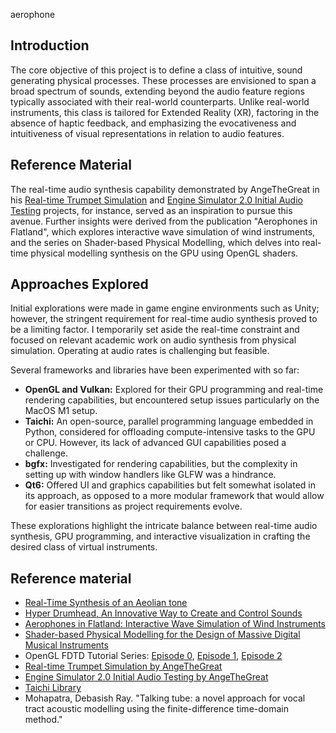 aerophone

## Introduction

The core objective of this project is to define a class of intuitive, sound generating physical processes. These processes are envisioned to span a broad spectrum of sounds, extending beyond the audio feature regions typically associated with their real-world counterparts. Unlike real-world instruments, this class is tailored for Extended Reality (XR), factoring in the absence of haptic feedback, and emphasizing the evocativeness and intuitiveness of visual representations in relation to audio features.

## Reference Material

The real-time audio synthesis capability demonstrated by AngeTheGreat in his [Real-time Trumpet Simulation](https://youtu.be/rGNUHigqUBM) and [Engine Simulator 2.0 Initial Audio Testing](https://www.youtube.com/watch?v=FJatcAkC8XI) projects, for instance, served as an inspiration to pursue this avenue. Further insights were derived from the publication "Aerophones in Flatland", which explores interactive wave simulation of wind instruments, and the series on Shader-based Physical Modelling, which delves into real-time physical modelling synthesis on the GPU using OpenGL shaders.

## Approaches Explored

Initial explorations were made in game engine environments such as Unity; however, the stringent requirement for real-time audio synthesis proved to be a limiting factor. I temporarily set aside the real-time constraint and focused on relevant academic work on audio synthesis from physical simulation. Operating at audio rates is challenging but feasible.

Several frameworks and libraries have been experimented with so far:

- **OpenGL and Vulkan:** Explored for their GPU programming and real-time rendering capabilities, but encountered setup issues particularly on the MacOS M1 setup.
- **Taichi:** An open-source, parallel programming language embedded in Python, considered for offloading compute-intensive tasks to the GPU or CPU. However, its lack of advanced GUI capabilities posed a challenge.
- **bgfx:** Investigated for rendering capabilities, but the complexity in setting up with window handlers like GLFW was a hindrance.
- **Qt6:** Offered UI and graphics capabilities but felt somewhat isolated in its approach, as opposed to a more modular framework that would allow for easier transitions as project requirements evolve.

These explorations highlight the intricate balance between real-time audio synthesis, GPU programming, and interactive visualization in crafting the desired class of virtual instruments.

## Reference material
- [Real-Time Synthesis of an Aeolian tone](https://intelligentsoundengineering.wordpress.com/2016/05/19/real-time-synthesis-of-an-aeolian-tone/)
- [Hyper Drumhead, An Innovative Way to Create and Control Sounds](https://blog.siggraph.org/2022/08/an-innovative-way-to-create-and-control-sounds.html/)
- [Aerophones in Flatland: Interactive Wave Simulation of Wind Instruments](https://www.microsoft.com/en-us/research/publication/aerophones-flatland-interactive-wave-simulation-wind-instruments/)
- [Shader-based Physical Modelling for the Design of Massive Digital Musical Instruments](https://zenodo.org/record/1176203)
- OpenGL FDTD Tutorial Series: [Episode 0](https://toomuchidle.com/opengl-fdtd/), [Episode 1](https://toomuchidle.com/opengl-fdtd-tutorial-episode-1-simulation-initialization/), [Episode 2](https://toomuchidle.com/opengl-fdtd-tutorial-episode-2-simulation-cycle-and-shader-programs/)
- [Real-time Trumpet Simulation by AngeTheGreat](https://youtu.be/rGNUHigqUBM)
- [Engine Simulator 2.0 Initial Audio Testing by AngeTheGreat](https://www.youtube.com/watch?v=FJatcAkC8XI)
- [Taichi Library](https://pypi.org/project/taichi/)
- Mohapatra, Debasish Ray. "Talking tube: a novel approach for vocal tract acoustic modelling using the finite-difference time-domain method."

